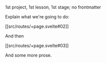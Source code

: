 1st project, 1st lesson, 1st stage; no frontmatter

Explain what we're going to do:

[[src/routes/+page.svelte#02]]  

And then

[[src/routes/+page.svelte#03]]  

And some more prose.
